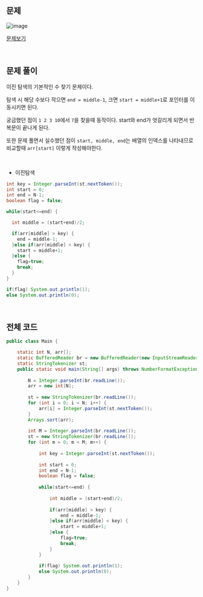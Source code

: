 ## 문제

![image](https://user-images.githubusercontent.com/62600984/125084177-30379580-e104-11eb-9e25-dd2056e6a41b.png)

[문제보기](https://www.acmicpc.net/problem/1920)

<br>

## 문제 풀이

이진 탐색의 기본적인 수 찾기 문제이다.

탐색 시 해당 수보다 작으면 `end = middle-1`, 크면 `start = middle+1`로 포인터를 이동시키면 된다.

궁금했던 점이 `1 2 3 10`에서 `7`을 찾을때 동작이다. start와 end가 엇갈리게 되면서 반복문이 끝나게 된다.

또한 문제 풀면서 실수했던 점이 `start, middle, end`는 배열의 인덱스를 나타내므로 비교할때 `arr[start]` 이렇게 작성해야한다.

<br>

- 이진탐색

```java
int key = Integer.parseInt(st.nextToken());		
int start = 0;
int end = N-1;
boolean flag = false;

while(start<=end) {

  int middle = (start+end)/2;

  if(arr[middle] > key) {
    end = middle-1;
  }else if(arr[middle] < key) {
    start = middle+1;
  }else {
    flag=true;
    break;
  }
}

if(flag) System.out.println(1);
else System.out.println(0);
```

<br>

## 전체 코드

```java
public class Main {

	static int N, arr[];
	static BufferedReader br = new BufferedReader(new InputStreamReader(System.in));
	static StringTokenizer st;
	public static void main(String[] args) throws NumberFormatException, IOException {
		
		N = Integer.parseInt(br.readLine());
		arr = new int[N];
		
		st = new StringTokenizer(br.readLine());
		for (int i = 0; i < N; i++) {
			arr[i] = Integer.parseInt(st.nextToken());
		}
		Arrays.sort(arr);
		
		int M = Integer.parseInt(br.readLine());
		st = new StringTokenizer(br.readLine());
		for (int m = 0; m < M; m++) {
			
			int key = Integer.parseInt(st.nextToken());
			
			int start = 0;
			int end = N-1;
			boolean flag = false;
			
			while(start<=end) {
				
				int middle = (start+end)/2;
				
				if(arr[middle] > key) {
					end = middle-1;
				}else if(arr[middle] < key) {
					start = middle+1;
				}else {
					flag=true;
					break;
				}
			}
			
			if(flag) System.out.println(1);
			else System.out.println(0);
		}
	}
}
```
